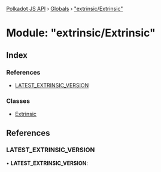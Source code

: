 [Polkadot JS API](../README.md) › [Globals](../globals.md) › ["extrinsic/Extrinsic"](_extrinsic_extrinsic_.md)

# Module: "extrinsic/Extrinsic"

## Index

### References

* [LATEST_EXTRINSIC_VERSION](_extrinsic_extrinsic_.md#latest_extrinsic_version)

### Classes

* [Extrinsic](../classes/_extrinsic_extrinsic_.extrinsic.md)

## References

###  LATEST_EXTRINSIC_VERSION

• **LATEST_EXTRINSIC_VERSION**:
